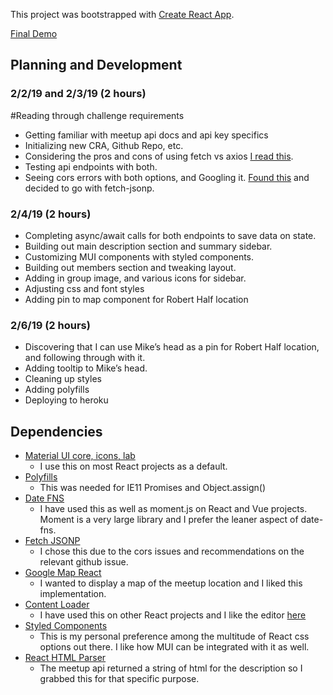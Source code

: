This project was bootstrapped with [Create React App](https://github.com/facebook/create-react-app).

[Final Demo](https://reactjs-dallas-upcoming.herokuapp.com/)

## Planning and Development
### 2/2/19 and 2/3/19 (2 hours)

#Reading through challenge requirements
* Getting familiar with meetup api docs and api key specifics
* Initializing new CRA, Github Repo, etc.
* Considering the pros and cons of using fetch vs axios [I read this](https://medium.com/@thejasonfile/fetch-vs-axios-js-for-making-http-requests-2b261cdd3af5).  
* Testing api endpoints with both.  
* Seeing cors errors with both options, and Googling it. [Found this](https://github.com/meetup/api/issues/130) and decided to go with fetch-jsonp.
### 2/4/19 (2 hours)
* Completing async/await calls for both endpoints to save data on state.
* Building out main description section and summary sidebar.
* Customizing MUI components with styled components.
* Building out members section and tweaking layout.
* Adding in group image, and various icons for sidebar.
* Adjusting css and font styles
* Adding pin to map component for Robert Half location
### 2/6/19 (2 hours)
* Discovering that I can use Mike’s head as a pin for Robert Half location, and following through with it.
* Adding tooltip to Mike’s head.
* Cleaning up styles
* Adding polyfills
* Deploying to heroku

## Dependencies
* [Material UI core, icons, lab](https://material-ui.com/) 
  * I use this on most React projects as a default.
* [Polyfills](https://github.com/stefanpenner/es6-promise) 
  * This was needed for IE11 Promises and Object.assign() 
* [Date FNS](https://date-fns.org/)
  * I have used this as well as moment.js on React and Vue projects.  Moment is a very large library and I prefer the leaner aspect of date-fns.
* [Fetch JSONP](https://github.com/camsong/fetch-jsonp)
  * I chose this due to the cors issues and recommendations on the relevant github issue.
* [Google Map React](https://github.com/google-map-react/google-map-react) 
  * I wanted to display a map of the meetup location and I liked this implementation.
* [Content Loader](https://github.com/danilowoz/react-content-loader) 
  * I have used this on other React projects and I like the editor [here](http://danilowoz.com/create-content-loader/)
* [Styled Components](https://www.styled-components.com) 
  * This is my personal preference among the multitude of React css options out there.  I like how MUI can be integrated with it as well.
* [React HTML Parser](https://www.npmjs.com/package/react-html-parser) 
  * The meetup api returned a string of html for the description so I grabbed this for that specific purpose.
